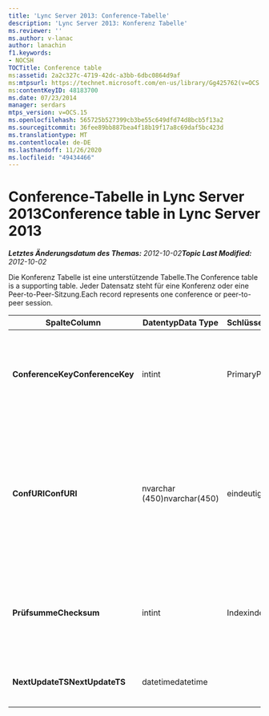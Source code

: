 ```yaml
---
title: 'Lync Server 2013: Conference-Tabelle'
description: 'Lync Server 2013: Konferenz Tabelle'
ms.reviewer: ''
ms.author: v-lanac
author: lanachin
f1.keywords:
- NOCSH
TOCTitle: Conference table
ms:assetid: 2a2c327c-4719-42dc-a3bb-6dbc0864d9af
ms:mtpsurl: https://technet.microsoft.com/en-us/library/Gg425762(v=OCS.15)
ms:contentKeyID: 48183700
ms.date: 07/23/2014
manager: serdars
mtps_version: v=OCS.15
ms.openlocfilehash: 565725b527399cb3be55c649dfd74d8bcb5f13a2
ms.sourcegitcommit: 36fee89bb887bea4f18b19f17a8c69daf5bc423d
ms.translationtype: MT
ms.contentlocale: de-DE
ms.lasthandoff: 11/26/2020
ms.locfileid: "49434466"
---
```

# <a name="conference-table-in-lync-server-2013"></a><span data-ttu-id="3f126-103">Conference-Tabelle in Lync Server 2013</span><span class="sxs-lookup"><span data-stu-id="3f126-103">Conference table in Lync Server 2013</span></span>

<div data-xmlns="http://www.w3.org/1999/xhtml">

<div class="topic" data-xmlns="http://www.w3.org/1999/xhtml" data-msxsl="urn:schemas-microsoft-com:xslt" data-cs="https://msdn.microsoft.com/">

<div data-asp="https://msdn2.microsoft.com/asp">



</div>

<div id="mainSection">

<div id="mainBody"><span data-ttu-id="3f126-104">

<span> </span></span><span class="sxs-lookup"><span data-stu-id="3f126-104">

<span> </span></span></span>

<span data-ttu-id="3f126-105">_**Letztes Änderungsdatum des Themas:** 2012-10-02_</span><span class="sxs-lookup"><span data-stu-id="3f126-105">_**Topic Last Modified:** 2012-10-02_</span></span>

<span data-ttu-id="3f126-106">Die Konferenz Tabelle ist eine unterstützende Tabelle.</span><span class="sxs-lookup"><span data-stu-id="3f126-106">The Conference table is a supporting table.</span></span> <span data-ttu-id="3f126-107">Jeder Datensatz steht für eine Konferenz oder eine Peer-to-Peer-Sitzung.</span><span class="sxs-lookup"><span data-stu-id="3f126-107">Each record represents one conference or peer-to-peer session.</span></span>


<table>
<colgroup>
<col style="width: 25%" />
<col style="width: 25%" />
<col style="width: 25%" />
<col style="width: 25%" />
</colgroup>
<thead>
<tr class="header">
<th><span data-ttu-id="3f126-108"><strong>Spalte</strong></span><span class="sxs-lookup"><span data-stu-id="3f126-108"><strong>Column</strong></span></span></th>
<th><span data-ttu-id="3f126-109"><strong>Datentyp</strong></span><span class="sxs-lookup"><span data-stu-id="3f126-109"><strong>Data Type</strong></span></span></th>
<th><span data-ttu-id="3f126-110"><strong>Schlüssel/Index</strong></span><span class="sxs-lookup"><span data-stu-id="3f126-110"><strong>Key/Index</strong></span></span></th>
<th><span data-ttu-id="3f126-111"><strong>Details</strong></span><span class="sxs-lookup"><span data-stu-id="3f126-111"><strong>Details</strong></span></span></th>
</tr>
</thead>
<tbody>
<tr class="odd">
<td><p><span data-ttu-id="3f126-112"><strong>ConferenceKey</strong></span><span class="sxs-lookup"><span data-stu-id="3f126-112"><strong>ConferenceKey</strong></span></span></p></td>
<td><p><span data-ttu-id="3f126-113">int</span><span class="sxs-lookup"><span data-stu-id="3f126-113">int</span></span></p></td>
<td><p><span data-ttu-id="3f126-114">Primary</span><span class="sxs-lookup"><span data-stu-id="3f126-114">Primary</span></span></p></td>
<td><p><span data-ttu-id="3f126-115">Eindeutige Nummer, die diesen Konferenz Eintrag kennzeichnet.</span><span class="sxs-lookup"><span data-stu-id="3f126-115">Unique number identifying this conference record.</span></span></p></td>
</tr>
<tr class="even">
<td><p><span data-ttu-id="3f126-116"><strong>ConfURI</strong></span><span class="sxs-lookup"><span data-stu-id="3f126-116"><strong>ConfURI</strong></span></span></p></td>
<td><p><span data-ttu-id="3f126-117">nvarchar (450)</span><span class="sxs-lookup"><span data-stu-id="3f126-117">nvarchar(450)</span></span></p></td>
<td><p><span data-ttu-id="3f126-118">eindeutigen</span><span class="sxs-lookup"><span data-stu-id="3f126-118">unique</span></span></p></td>
<td><p><span data-ttu-id="3f126-119">Konferenz-URI, wenn es sich um eine Konferenz handelt, oder wenn es sich um eine Peer-to-Peer-Sitzung handelt.</span><span class="sxs-lookup"><span data-stu-id="3f126-119">Conference URI if this is a conference, or DialogID if this is a peer-to-peer session.</span></span></p></td>
</tr>
<tr class="odd">
<td><p><span data-ttu-id="3f126-120"><strong>Prüfsumme</strong></span><span class="sxs-lookup"><span data-stu-id="3f126-120"><strong>Checksum</strong></span></span></p></td>
<td><p><span data-ttu-id="3f126-121">int</span><span class="sxs-lookup"><span data-stu-id="3f126-121">int</span></span></p></td>
<td><p><span data-ttu-id="3f126-122">Index</span><span class="sxs-lookup"><span data-stu-id="3f126-122">index</span></span></p></td>
<td><p><span data-ttu-id="3f126-123">Die Prüfsumme des Konferenz-URIs.</span><span class="sxs-lookup"><span data-stu-id="3f126-123">Checksum of the conference URI.</span></span> <span data-ttu-id="3f126-124">Diese wird intern verwendet.</span><span class="sxs-lookup"><span data-stu-id="3f126-124">This is used internally.</span></span></p></td>
</tr>
<tr class="even">
<td><p><span data-ttu-id="3f126-125"><strong>NextUpdateTS</strong></span><span class="sxs-lookup"><span data-stu-id="3f126-125"><strong>NextUpdateTS</strong></span></span></p></td>
<td><p><span data-ttu-id="3f126-126">datetime</span><span class="sxs-lookup"><span data-stu-id="3f126-126">datetime</span></span></p></td>
<td></td>
<td><p><span data-ttu-id="3f126-127">Nur für interne Verwendung.</span><span class="sxs-lookup"><span data-stu-id="3f126-127">For internal use only.</span></span></p></td>
</tr>
</tbody>
</table><span data-ttu-id="3f126-128">


</div>

<span> </span>

</div>

</div>

</span><span class="sxs-lookup"><span data-stu-id="3f126-128">


</div>

<span> </span>

</div>

</div>

</span></span></div>

